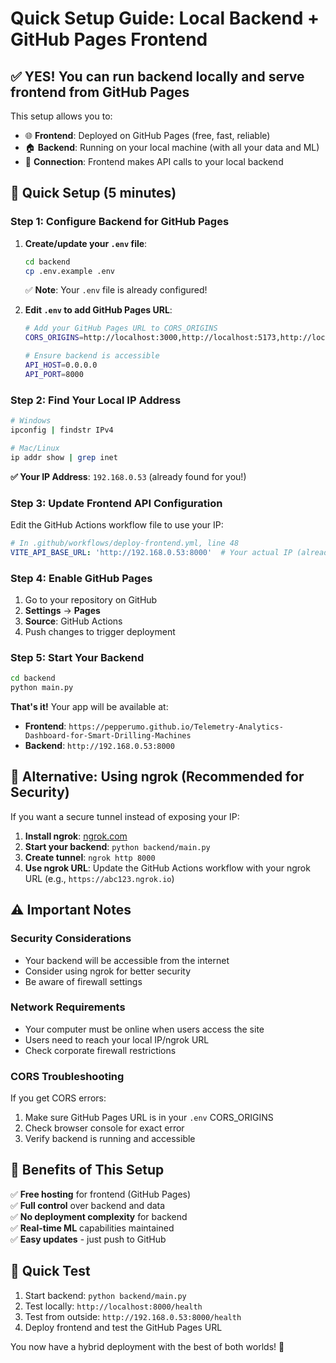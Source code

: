 # Quick Setup Guide: Local Backend + GitHub Pages Frontend

## ✅ **YES! You can run backend locally and serve frontend from GitHub Pages**

This setup allows you to:
- 🌐 **Frontend**: Deployed on GitHub Pages (free, fast, reliable)
- 🏠 **Backend**: Running on your local machine (with all your data and ML)
- 🔗 **Connection**: Frontend makes API calls to your local backend

## 🚀 Quick Setup (5 minutes)

### Step 1: Configure Backend for GitHub Pages

1. **Create/update your `.env` file**:
   ```bash
   cd backend
   cp .env.example .env
   ```
   ✅ **Note**: Your `.env` file is already configured!

2. **Edit `.env` to add GitHub Pages URL**:
   ```bash
   # Add your GitHub Pages URL to CORS_ORIGINS
   CORS_ORIGINS=http://localhost:3000,http://localhost:5173,http://localhost:5174,https://pepperumo.github.io
   
   # Ensure backend is accessible
   API_HOST=0.0.0.0
   API_PORT=8000
   ```

### Step 2: Find Your Local IP Address

```bash
# Windows
ipconfig | findstr IPv4

# Mac/Linux
ip addr show | grep inet
```
**✅ Your IP Address**: `192.168.0.53` (already found for you!)

### Step 3: Update Frontend API Configuration

Edit the GitHub Actions workflow file to use your IP:
```yaml
# In .github/workflows/deploy-frontend.yml, line 48
VITE_API_BASE_URL: 'http://192.168.0.53:8000'  # Your actual IP (already configured!)
```

### Step 4: Enable GitHub Pages

1. Go to your repository on GitHub
2. **Settings** → **Pages** 
3. **Source**: GitHub Actions
4. Push changes to trigger deployment

### Step 5: Start Your Backend

```bash
cd backend
python main.py
```

**That's it!** Your app will be available at:
- **Frontend**: `https://pepperumo.github.io/Telemetry-Analytics-Dashboard-for-Smart-Drilling-Machines`
- **Backend**: `http://192.168.0.53:8000`

## 🔧 Alternative: Using ngrok (Recommended for Security)

If you want a secure tunnel instead of exposing your IP:

1. **Install ngrok**: [ngrok.com](https://ngrok.com)
2. **Start your backend**: `python backend/main.py`
3. **Create tunnel**: `ngrok http 8000`
4. **Use ngrok URL**: Update the GitHub Actions workflow with your ngrok URL (e.g., `https://abc123.ngrok.io`)

## ⚠️ Important Notes

### Security Considerations
- Your backend will be accessible from the internet
- Consider using ngrok for better security
- Be aware of firewall settings

### Network Requirements
- Your computer must be online when users access the site
- Users need to reach your local IP/ngrok URL
- Check corporate firewall restrictions

### CORS Troubleshooting
If you get CORS errors:
1. Make sure GitHub Pages URL is in your `.env` CORS_ORIGINS
2. Check browser console for exact error
3. Verify backend is running and accessible

## 🎯 Benefits of This Setup

✅ **Free hosting** for frontend (GitHub Pages)  
✅ **Full control** over backend and data  
✅ **No deployment complexity** for backend  
✅ **Real-time ML** capabilities maintained  
✅ **Easy updates** - just push to GitHub  

## 📝 Quick Test

1. Start backend: `python backend/main.py`
2. Test locally: `http://localhost:8000/health`
3. Test from outside: `http://192.168.0.53:8000/health`
4. Deploy frontend and test the GitHub Pages URL

You now have a hybrid deployment with the best of both worlds! 🎉